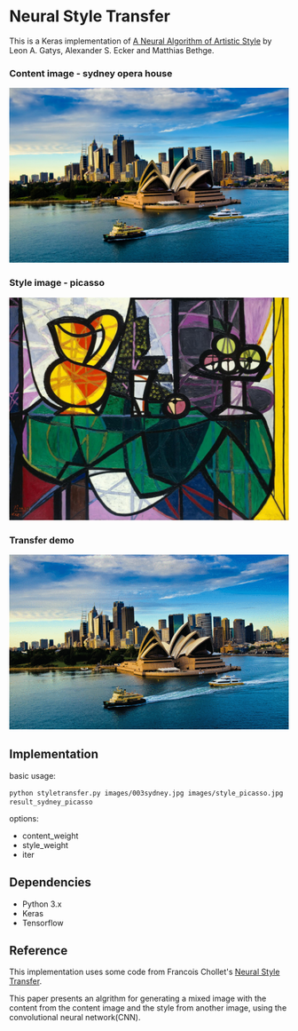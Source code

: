 # Neural Style Transfer

This is a Keras implementation of [A Neural Algorithm of Artistic Style](https://arxiv.org/abs/1508.06576) by Leon A. Gatys, Alexander S. Ecker and Matthias Bethge.

### Content image - sydney opera house
![images_sydney](images/003sydney.jpg)

### Style image - picasso
![images_picasso](images/style_picasso.jpg)

### Transfer demo
![sydney_picasso_tranfer](docs/demo/slower_transfer.gif)




## Implementation
  basic usage:
  ```
  python styletransfer.py images/003sydney.jpg images/style_picasso.jpg result_sydney_picasso
  ```

  options:
  - content_weight
  - style_weight
  - iter


## Dependencies
- Python 3.x
- Keras
- Tensorflow

## Reference
This implementation uses some code from Francois Chollet's [Neural Style Transfer](https://github.com/fchollet/keras/blob/master/examples/neural_style_transfer.py).

This paper presents an algrithm for generating a mixed image with the content from the content image and the style from another image, using the convolutional neural network(CNN).

